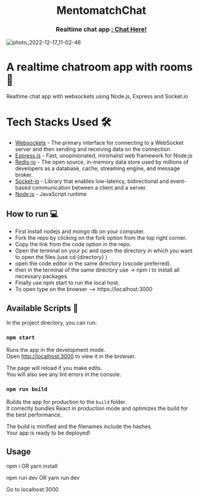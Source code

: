 <div align="center">
  <h1>MentomatchChat</h1>
  <h3>Realtime chat app <a href="https://chatroom-app-lac.vercel.app/"> : Chat Here! </a></h3>
</div>

![photo_2022-12-17_11-02-46](https://user-images.githubusercontent.com/113296626/208227640-46a48188-2004-4f61-85db-b6b511d11330.jpg) 

# A realtime chatroom app with rooms 💬
 Realtime chat app with websockets using Node.js, Express and Socket.io

# Tech Stacks Used 🛠
-   [Websockets](https://developer.mozilla.org/en-US/docs/Web/API/WebSockets_API) - The primary interface for connecting to a WebSocket server and then sending and         receiving data on the connection.
-   [Express.js](https://reactjs.org/) - Fast, unopinionated, minimalist web framework for Node.js
-   [Redis-io](https://redis.io/) - The open source, in-memory data store used by millions of developers as a database, cache, streaming engine, and message broker.
-   [Socket-io](https://socket.io/) - Library that enables low-latency, bidirectional and event-based communication between a client and a server.
-   [Node.js](https://reactjs.org/) - JavaScript runtime

## How to run 💻

- First install nodejs and mongo db on your computer.
- Fork the repo by clicking on the fork option from the top right corner.
- Copy the link from the code option in the repo. 
- Open the terminal on your pc and open the directory in which you want to open the files.(use cd {directory} )
- open the code editor in the same directory (vscode preferred).
- then in the terminal of the same directory use -> npm i to install all necessary packages.
- Finally use npm start to run the local host.
- To open type on the browser --> https://localhost:3000

## Available Scripts 📜

In the project directory, you can run:

### `npm start`

Runs the app in the development mode.\
Open [http://localhost:3000](http://localhost:3000) to view it in the browser.

The page will reload if you make edits.\
You will also see any lint errors in the console.

### `npm run build`

Builds the app for production to the `build` folder.\
It correctly bundles React in production mode and optimizes the build for the best performance.

The build is minified and the filenames include the hashes.\
Your app is ready to be deployed!

## Usage

npm i OR yarn install

npm run dev OR yarn run dev

Go to localhost:3000
```
